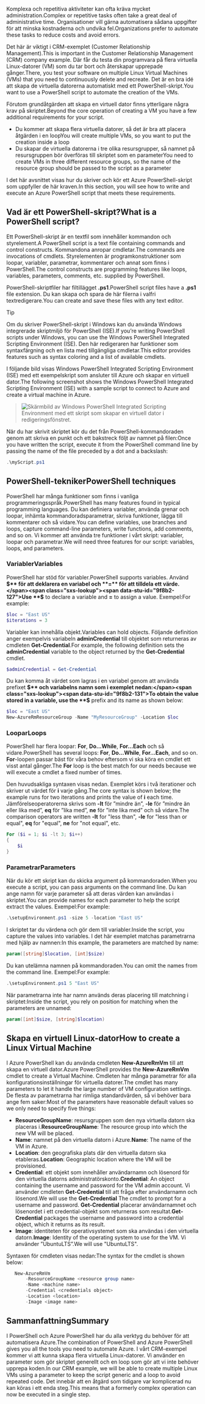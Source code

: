 <span data-ttu-id="9f8b2-101">Komplexa och repetitiva aktiviteter kan ofta kräva mycket administration.</span><span class="sxs-lookup"><span data-stu-id="9f8b2-101">Complex or repetitive tasks often take a great deal of administrative time.</span></span> <span data-ttu-id="9f8b2-102">Organisationer vill gärna automatisera sådana uppgifter för att minska kostnaderna och undvika fel.</span><span class="sxs-lookup"><span data-stu-id="9f8b2-102">Organizations prefer to automate these tasks to reduce costs and avoid errors.</span></span>

<span data-ttu-id="9f8b2-103">Det här är viktigt i CRM-exemplet (Customer Relationship Management).</span><span class="sxs-lookup"><span data-stu-id="9f8b2-103">This is important in the Customer Relationship Management (CRM) company example.</span></span> <span data-ttu-id="9f8b2-104">Där får du testa din programvara på flera virtuella Linux-datorer (VM) som du tar bort och återskapar upprepade gånger.</span><span class="sxs-lookup"><span data-stu-id="9f8b2-104">There, you test your software on multiple Linux Virtual Machines (VMs) that you need to continuously delete and recreate.</span></span> <span data-ttu-id="9f8b2-105">Det är en bra idé att skapa de virtuella datorerna automatiskt med ett PowerShell-skript.</span><span class="sxs-lookup"><span data-stu-id="9f8b2-105">You want to use a PowerShell script to automate the creation of the VMs.</span></span>

<span data-ttu-id="9f8b2-106">Förutom grundåtgärden att skapa en virtuell dator finns ytterligare några krav på skriptet.</span><span class="sxs-lookup"><span data-stu-id="9f8b2-106">Beyond the core operation of creating a VM you have a few additional requirements for your script.</span></span> 
- <span data-ttu-id="9f8b2-107">Du kommer att skapa flera virtuella datorer, så det är bra att placera åtgärden i en loop</span><span class="sxs-lookup"><span data-stu-id="9f8b2-107">You will create multiple VMs, so you want to put the creation inside a loop</span></span>
- <span data-ttu-id="9f8b2-108">Du skapar de virtuella datorerna i tre olika resursgrupper, så namnet på resursgruppen bör överföras till skriptet som en parameter</span><span class="sxs-lookup"><span data-stu-id="9f8b2-108">You need to create VMs in three different resource groups, so the name of the resource group should be passed to the script as a parameter</span></span>

<span data-ttu-id="9f8b2-109">I det här avsnittet visas hur du skriver och kör ett Azure PowerShell-skript som uppfyller de här kraven.</span><span class="sxs-lookup"><span data-stu-id="9f8b2-109">In this section, you will see how to write and execute an Azure PowerShell script that meets these requirements.</span></span>

## <a name="what-is-a-powershell-script"></a><span data-ttu-id="9f8b2-110">Vad är ett PowerShell-skript?</span><span class="sxs-lookup"><span data-stu-id="9f8b2-110">What is a PowerShell script?</span></span>
<span data-ttu-id="9f8b2-111">Ett PowerShell-skript är en textfil som innehåller kommandon och styrelement.</span><span class="sxs-lookup"><span data-stu-id="9f8b2-111">A PowerShell script is a text file containing commands and control constructs.</span></span> <span data-ttu-id="9f8b2-112">Kommandona anropar cmdletar.</span><span class="sxs-lookup"><span data-stu-id="9f8b2-112">The commands are invocations of cmdlets.</span></span> <span data-ttu-id="9f8b2-113">Styrelementen är programkonstruktioner som loopar, variabler, parametrar, kommentarer och annat som finns i PowerShell.</span><span class="sxs-lookup"><span data-stu-id="9f8b2-113">The control constructs are programming features like loops, variables, parameters, comments, etc. supplied by PowerShell.</span></span>

<span data-ttu-id="9f8b2-114">PowerShell-skriptfiler har filtillägget **.ps1**.</span><span class="sxs-lookup"><span data-stu-id="9f8b2-114">PowerShell script files have a **.ps1** file extension.</span></span> <span data-ttu-id="9f8b2-115">Du kan skapa och spara de här filerna i valfri textredigerare.</span><span class="sxs-lookup"><span data-stu-id="9f8b2-115">You can create and save these files with any text editor.</span></span> 

> [!TIP]
> <span data-ttu-id="9f8b2-116">Om du skriver PowerShell-skript i Windows kan du använda Windows integrerade skriptmiljö för PowerShell (ISE).</span><span class="sxs-lookup"><span data-stu-id="9f8b2-116">If you’re writing PowerShell scripts under Windows, you can use the Windows PowerShell Integrated Scripting Environment (ISE).</span></span> <span data-ttu-id="9f8b2-117">Den här redigeraren har funktioner som syntaxfärgning och en lista med tillgängliga cmdletar.</span><span class="sxs-lookup"><span data-stu-id="9f8b2-117">This editor provides features such as syntax coloring and a list of available cmdlets.</span></span>
>
<span data-ttu-id="9f8b2-118">I följande bild visas Windows PowerShell Integrated Scripting Environment (ISE) med ett exempelskript som ansluter till Azure och skapar en virtuell dator.</span><span class="sxs-lookup"><span data-stu-id="9f8b2-118">The following screenshot shows the Windows PowerShell Integrated Scripting Environment (ISE) with a sample script to connect to Azure and create a virtual machine in Azure.</span></span>

>![Skärmbild av Windows PowerShell Integrated Scripting Environment med ett skript som skapar en virtuell dator i redigeringsfönstret.](../media/7-windows-powershell-ise-screenshot.png)

<span data-ttu-id="9f8b2-120">När du har skrivit skriptet kör du det från PowerShell-kommandoraden genom att skriva en punkt och ett bakstreck följt av namnet på filen:</span><span class="sxs-lookup"><span data-stu-id="9f8b2-120">Once you have written the script, execute it from the PowerShell command line by passing the name of the file preceded by a dot and a backslash:</span></span>

```powershell
.\myScript.ps1
```

## <a name="powershell-techniques"></a><span data-ttu-id="9f8b2-121">PowerShell-tekniker</span><span class="sxs-lookup"><span data-stu-id="9f8b2-121">PowerShell techniques</span></span>
<span data-ttu-id="9f8b2-122">PowerShell har många funktioner som finns i vanliga programmeringsspråk.</span><span class="sxs-lookup"><span data-stu-id="9f8b2-122">PowerShell has many features found in typical programming languages.</span></span> <span data-ttu-id="9f8b2-123">Du kan definiera variabler, använda grenar och loopar, inhämta kommandoradsparametrar, skriva funktioner, lägga till kommentarer och så vidare.</span><span class="sxs-lookup"><span data-stu-id="9f8b2-123">You can define variables, use branches and loops, capture command-line parameters, write functions, add comments, and so on.</span></span> <span data-ttu-id="9f8b2-124">Vi kommer att använda tre funktioner i vårt skript: variabler, loopar och parametrar.</span><span class="sxs-lookup"><span data-stu-id="9f8b2-124">We will need three features for our script: variables, loops, and parameters.</span></span>

### <a name="variables"></a><span data-ttu-id="9f8b2-125">Variabler</span><span class="sxs-lookup"><span data-stu-id="9f8b2-125">Variables</span></span>
<span data-ttu-id="9f8b2-126">PowerShell har stöd för variabler.</span><span class="sxs-lookup"><span data-stu-id="9f8b2-126">PowerShell supports variables.</span></span> <span data-ttu-id="9f8b2-127">Använd **$** för att deklarera en variabel och **=** för att tilldela ett värde.</span><span class="sxs-lookup"><span data-stu-id="9f8b2-127">Use **$** to declare a variable and **=** to assign a value.</span></span> <span data-ttu-id="9f8b2-128">Exempel:</span><span class="sxs-lookup"><span data-stu-id="9f8b2-128">For example:</span></span>

```powershell
$loc = "East US"
$iterations = 3
```

<span data-ttu-id="9f8b2-129">Variabler kan innehålla objekt.</span><span class="sxs-lookup"><span data-stu-id="9f8b2-129">Variables can hold objects.</span></span> <span data-ttu-id="9f8b2-130">Följande definition anger exempelvis variabeln **adminCredential** till objektet som returneras av cmdleten **Get-Credential**.</span><span class="sxs-lookup"><span data-stu-id="9f8b2-130">For example, the following definition sets the **adminCredential** variable to the object returned by the **Get-Credential** cmdlet.</span></span>

```powershell
$adminCredential = Get-Credential
```

<span data-ttu-id="9f8b2-131">Du kan komma åt värdet som lagras i en variabel genom att använda prefixet **$** och variabelns namn som i exemplet nedan:</span><span class="sxs-lookup"><span data-stu-id="9f8b2-131">To obtain the value stored in a variable, use the **$** prefix and its name as shown below:</span></span> 

```powershell
$loc = "East US"
New-AzureRmResourceGroup -Name "MyResourceGroup" -Location $loc
```

### <a name="loops"></a><span data-ttu-id="9f8b2-132">Loopar</span><span class="sxs-lookup"><span data-stu-id="9f8b2-132">Loops</span></span>
<span data-ttu-id="9f8b2-133">PowerShell har flera loopar: **For**, **Do...While**, **For...Each** och så vidare.</span><span class="sxs-lookup"><span data-stu-id="9f8b2-133">PowerShell has several loops: **For**, **Do...While**, **For...Each**, and so on.</span></span> <span data-ttu-id="9f8b2-134">**For**-loopen passar bäst för våra behov eftersom vi ska köra en cmdlet ett visst antal gånger.</span><span class="sxs-lookup"><span data-stu-id="9f8b2-134">The **For** loop is the best match for our needs because we will execute a cmdlet a fixed number of times.</span></span>

<span data-ttu-id="9f8b2-135">Den huvudsakliga syntaxen visas nedan. Exemplet körs i två iterationer och skriver ut värdet för **i** varje gång.</span><span class="sxs-lookup"><span data-stu-id="9f8b2-135">The core syntax is shown below; the example runs for two iterations and prints the value of **i** each time.</span></span> <span data-ttu-id="9f8b2-136">Jämförelseoperatorerna skrivs som **-lt** för ”mindre än”, **-le** för ”mindre än eller lika med”, **eq** för ”lika med”, **ne** för ”inte lika med” och så vidare.</span><span class="sxs-lookup"><span data-stu-id="9f8b2-136">The comparison operators are written **-lt** for "less than", **-le** for "less than or equal", **eq** for "equal", **ne** for "not equal", etc.</span></span>

```powershell
For ($i = 1; $i -lt 3; $i++)
{
    $i
}
```

### <a name="parameters"></a><span data-ttu-id="9f8b2-137">Parametrar</span><span class="sxs-lookup"><span data-stu-id="9f8b2-137">Parameters</span></span>
<span data-ttu-id="9f8b2-138">När du kör ett skript kan du skicka argument på kommandoraden.</span><span class="sxs-lookup"><span data-stu-id="9f8b2-138">When you execute a script, you can pass arguments on the command line.</span></span> <span data-ttu-id="9f8b2-139">Du kan ange namn för varje parameter så att deras värden kan användas i skriptet.</span><span class="sxs-lookup"><span data-stu-id="9f8b2-139">You can provide names for each parameter to help the script extract the values.</span></span> <span data-ttu-id="9f8b2-140">Exempel:</span><span class="sxs-lookup"><span data-stu-id="9f8b2-140">For example:</span></span>

```powershell
.\setupEnvironment.ps1 -size 5 -location "East US"
```

<span data-ttu-id="9f8b2-141">I skriptet tar du värdena och gör dem till variabler.</span><span class="sxs-lookup"><span data-stu-id="9f8b2-141">Inside the script, you capture the values into variables.</span></span> <span data-ttu-id="9f8b2-142">I det här exemplet matchas parametrarna med hjälp av namnen:</span><span class="sxs-lookup"><span data-stu-id="9f8b2-142">In this example, the parameters are matched by name:</span></span>

```powershell
param([string]$location, [int]$size)
```

<span data-ttu-id="9f8b2-143">Du kan utelämna namnen på kommandoraden.</span><span class="sxs-lookup"><span data-stu-id="9f8b2-143">You can omit the names from the command line.</span></span> <span data-ttu-id="9f8b2-144">Exempel:</span><span class="sxs-lookup"><span data-stu-id="9f8b2-144">For example:</span></span>

```powershell
.\setupEnvironment.ps1 5 "East US"
```

<span data-ttu-id="9f8b2-145">När parametrarna inte har namn används deras placering till matchning i skriptet:</span><span class="sxs-lookup"><span data-stu-id="9f8b2-145">Inside the script, you rely on position for matching when the parameters are unnamed:</span></span>

```powershell
param([int]$size, [string]$location)
```

## <a name="how-to-create-a-linux-virtual-machine"></a><span data-ttu-id="9f8b2-146">Skapa en virtuell Linux-dator</span><span class="sxs-lookup"><span data-stu-id="9f8b2-146">How to create a Linux Virtual Machine</span></span>
<span data-ttu-id="9f8b2-147">I Azure PowerShell kan du använda cmdleten **New-AzureRmVm** till att skapa en virtuell dator.</span><span class="sxs-lookup"><span data-stu-id="9f8b2-147">Azure PowerShell provides the **New-AzureRmVm** cmdlet to create a Virtual Machine.</span></span> <span data-ttu-id="9f8b2-148">Cmdleten har många parametrar för alla konfigurationsinställningar för virtuella datorer.</span><span class="sxs-lookup"><span data-stu-id="9f8b2-148">The cmdlet has many parameters to let it handle the large number of VM configuration settings.</span></span> <span data-ttu-id="9f8b2-149">De flesta av parametrarna har rimliga standardvärden, så vi behöver bara ange fem saker:</span><span class="sxs-lookup"><span data-stu-id="9f8b2-149">Most of the parameters have reasonable default values so we only need to specify five things:</span></span>
- <span data-ttu-id="9f8b2-150">**ResourceGroupName**: resursgruppen som den nya virtuella datorn ska placeras i.</span><span class="sxs-lookup"><span data-stu-id="9f8b2-150">**ResourceGroupName**: The resource group into which the new VM will be placed.</span></span>
- <span data-ttu-id="9f8b2-151">**Name**: namnet på den virtuella datorn i Azure.</span><span class="sxs-lookup"><span data-stu-id="9f8b2-151">**Name**: The name of the VM in Azure.</span></span>
- <span data-ttu-id="9f8b2-152">**Location**: den geografiska plats där den virtuella datorn ska etableras.</span><span class="sxs-lookup"><span data-stu-id="9f8b2-152">**Location**: Geographic location where the VM will be provisioned.</span></span>
- <span data-ttu-id="9f8b2-153">**Credential**: ett objekt som innehåller användarnamn och lösenord för den virtuella datorns administratörskonto.</span><span class="sxs-lookup"><span data-stu-id="9f8b2-153">**Credential**: An object containing the username and password for the VM admin account.</span></span> <span data-ttu-id="9f8b2-154">Vi använder cmdleten **Get-Credential** till att fråga efter användarnamn och lösenord.</span><span class="sxs-lookup"><span data-stu-id="9f8b2-154">We will use the **Get-Credential** The cmdlet to prompt for a username and password.</span></span> <span data-ttu-id="9f8b2-155">**Get-Credential** placerar användarnamnet och lösenordet i ett credential-objekt som returneras som resultat.</span><span class="sxs-lookup"><span data-stu-id="9f8b2-155">**Get-Credential** packages the username and password into a credential object, which it returns as its result.</span></span>
- <span data-ttu-id="9f8b2-156">**Image**: identiteten för operativsystemet som ska användas i den virtuella datorn.</span><span class="sxs-lookup"><span data-stu-id="9f8b2-156">**Image**: Identity of the operating system to use for the VM.</span></span> <span data-ttu-id="9f8b2-157">Vi använder ”UbuntuLTS”.</span><span class="sxs-lookup"><span data-stu-id="9f8b2-157">We will use "UbuntuLTS".</span></span>

<span data-ttu-id="9f8b2-158">Syntaxen för cmdleten visas nedan:</span><span class="sxs-lookup"><span data-stu-id="9f8b2-158">The syntax for the cmdlet is shown below:</span></span>

```powershell
   New-AzureRmVm 
       -ResourceGroupName <resource group name> 
       -Name <machine name> 
       -Credential <credentials object> 
       -Location <location> 
       -Image <image name>
```

## <a name="summary"></a><span data-ttu-id="9f8b2-159">Sammanfattning</span><span class="sxs-lookup"><span data-stu-id="9f8b2-159">Summary</span></span>
<span data-ttu-id="9f8b2-160">I PowerShell och Azure PowerShell har du alla verktyg du behöver för att automatisera Azure.</span><span class="sxs-lookup"><span data-stu-id="9f8b2-160">The combination of PowerShell and Azure PowerShell gives you all the tools you need to automate Azure.</span></span> <span data-ttu-id="9f8b2-161">I vårt CRM-exempel kommer vi att kunna skapa flera virtuella Linux-datorer. Vi använder en parameter som gör skriptet generellt och en loop som gör att vi inte behöver upprepa koden.</span><span class="sxs-lookup"><span data-stu-id="9f8b2-161">In our CRM example, we will be able to create multiple Linux VMs using a parameter to keep the script generic and a loop to avoid repeated code.</span></span> <span data-ttu-id="9f8b2-162">Det innebär att en åtgärd som tidigare var komplicerad nu kan köras i ett enda steg.</span><span class="sxs-lookup"><span data-stu-id="9f8b2-162">This means that a formerly complex operation can now be executed in a single step.</span></span>